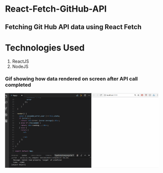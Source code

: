 # React-Fetch-GitHub-API
## Fetching Git Hub API data using React Fetch

# Technologies Used
1. ReactJS
2. NodeJS


### Gif showing how data rendered on screen after API call completed

![alt text](https://github.com/jaskaran1989/React-Fetch-GitHub-API/blob/master/reactfetchgithub.gif)
